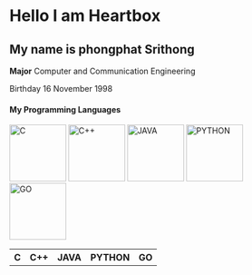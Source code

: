 # Hello I am Heartbox
## My name is phongphat Srithong

**Major** Computer and Communication Engineering

 Birthday  16 November 1998

 #### My Programming Languages
<img src="https://user-images.githubusercontent.com/46487715/121657157-5c8ed080-caca-11eb-96f8-d2c3860663de.png" alt="C" width="100px"/>
<img src="https://user-images.githubusercontent.com/46487715/121656905-26e9e780-caca-11eb-9742-d6380825fca9.png" alt="C++" width="100px"/>
<img src="https://user-images.githubusercontent.com/46487715/121657068-45e87980-caca-11eb-9261-d374b38d984a.png" alt="JAVA" width="100px"/>
<img src="https://user-images.githubusercontent.com/46487715/121657224-6a445600-caca-11eb-9a53-5f1bba8c6182.png" alt="PYTHON" width="100px"/>
<img src="https://user-images.githubusercontent.com/46487715/121657328-83e59d80-caca-11eb-9f50-d728d369e97b.png" alt="GO" width="100px"/>
<table>
    <tr>
        <th>C</th>
        <th>C++</th>
        <th>JAVA</th>
        <th>PYTHON</th>
        <th>GO</th>
    </tr>
</table>

